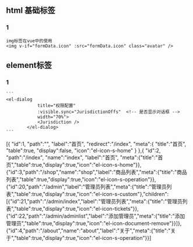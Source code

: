 ## html 基础标签

### 1 <img/>
	img标签在vue中的使用
	<img v-if="formData.icon" :src="formData.icon" class="avatar" />
	
## element标签

### 1 <el-dialog />
	```
	<el-dialog
                title="权限配置"
                :visible.sync="JurisdictionOffs"  <!-- 是否显示对话框 -->
                width="70%">
                <Jurisdiction />
            </el-dialog>
	```
	
 [{
	"id":1,
	"path":"",
	"label":"首页",
	"redirect":"/index",
	"meta":{
		"title":"首页",
		"table":true,
		"display":false,
		"icon":"el-icon-s-home"
	}
  },{
	"id":2,
	"path":"/index",
	"name":"index",
	"label":"首页",
	"meta":{"title":"首页","table":true,"display":true,"icon":"el-icon-s-home"}},{"id":3,"path":"/shop","name":"shop","label":"商品列表","meta":{"title":"商品列表","table":true,"display":true,"icon":"el-icon-s-operation"}},{"id":20,"path":"/admin","label":"管理员列表","meta":{"title":"管理员列表","table":true,"display":true,"icon":"el-icon-s-custom"},"children":[{"id":21,"path":"/admin/index","label":"管理员列表","meta":{"title":"管理员列表","table":true,"display":true,"icon":"el-icon-tickets"}},{"id":22,"path":"/admin/adminlist","label":"添加管理员","meta":{"title":"添加管理员","table":true,"display":true,"icon":"el-icon-document-remove"}}]},{"id":4,"path":"/about","name":"about","label":"关于","meta":{"title":"关于","table":true,"display":true,"icon":"el-icon-s-operation"}}]